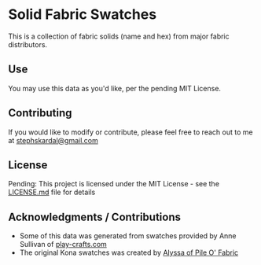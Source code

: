 # Solid Fabric Swatches

This is a collection of fabric solids (name and hex) from major fabric distributors.

## Use

You may use this data as you'd like, per the pending MIT License.

## Contributing

If you would like to modify or contribute, please feel free to reach out to me at [stephskardal@gmail.com](mailto:stephskardal@gmail.com)

## License

Pending: This project is licensed under the MIT License - see the [LICENSE.md](LICENSE.md) file for details

## Acknowledgments / Contributions

* Some of this data was generated from swatches provided by Anne Sullivan of [play-crafts.com](http://www.play-crafts.com/blog/tools/)
* The original Kona swatches was created by [Alyssa of Pile O' Fabric](https://pileofabric.com/blogs/modern-quilting/15173769-kona-illustrator-swatches-install-tutorial)
